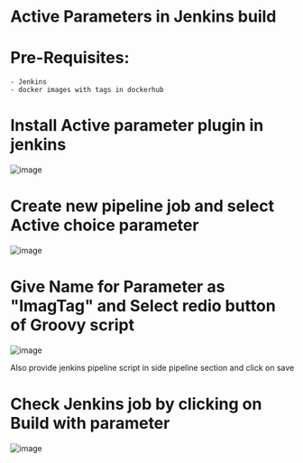 # Active Parameters in Jenkins build

# Pre-Requisites:
    - Jenkins
    - docker images with tags in dockerhub
# Install Active parameter plugin in jenkins
  ![image](https://user-images.githubusercontent.com/58024415/102330032-150e0880-3faf-11eb-9d4b-5ef26c2cfa76.png)
# Create new pipeline job and select Active choice parameter
  ![image](https://user-images.githubusercontent.com/58024415/102330295-5ef6ee80-3faf-11eb-87db-8a535642ca29.png)
# Give Name for Parameter as "ImagTag" and Select redio button of Groovy script
  ![image](https://user-images.githubusercontent.com/58024415/102330548-b1d0a600-3faf-11eb-90d2-821a11685644.png)

  Also provide jenkins pipeline script in side pipeline section and click on save
# Check Jenkins job by clicking on Build with parameter
  ![image](https://user-images.githubusercontent.com/58024415/102330715-e93f5280-3faf-11eb-9413-d8a1aee83e7f.png)
